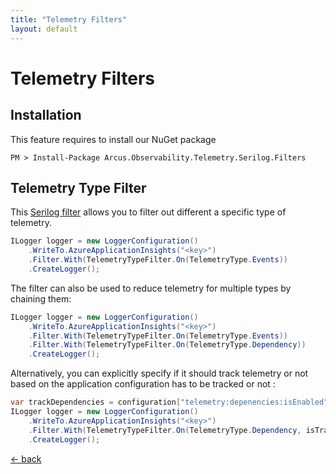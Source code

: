 ```yaml
---
title: "Telemetry Filters"
layout: default
---
```


# Telemetry Filters

## Installation

This feature requires to install our NuGet package

```shell
PM > Install-Package Arcus.Observability.Telemetry.Serilog.Filters
```

## Telemetry Type Filter

This [Serilog filter](https://github.com/serilog/serilog/wiki/Enrichment) allows you to filter out different a specific type of telemetry.

```csharp
ILogger logger = new LoggerConfiguration()
    .WriteTo.AzureApplicationInsights("<key>")
    .Filter.With(TelemetryTypeFilter.On(TelemetryType.Events))
    .CreateLogger();
```

The filter can also be used to reduce telemetry for multiple types by chaining them:

```csharp
ILogger logger = new LoggerConfiguration()
    .WriteTo.AzureApplicationInsights("<key>")
    .Filter.With(TelemetryTypeFilter.On(TelemetryType.Events))
    .Filter.With(TelemetryTypeFilter.On(TelemetryType.Dependency))
    .CreateLogger();
```

Alternatively, you can explicitly specify if it should track telemetry or not based on the application configuration has to be tracked or not :

```csharp
var trackDependencies = configuration["telemetry:depenencies:isEnabled"];
ILogger logger = new LoggerConfiguration()
    .WriteTo.AzureApplicationInsights("<key>")
    .Filter.With(TelemetryTypeFilter.On(TelemetryType.Dependency, isTrackingEnabled: bool.Parse(trackDependencies)))
    .CreateLogger();
```

[&larr; back](/)
